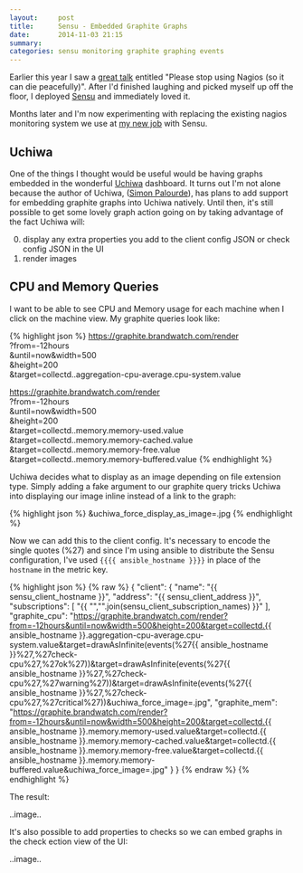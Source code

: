 ```yaml
---
layout:     post
title:      Sensu - Embedded Graphite Graphs
date:       2014-11-03 21:15
summary:
categories: sensu monitoring graphite graphing events
---
```


Earlier this year I saw a [great talk](http://www.youtube.com/watch?v=Q9BagdHGopg) entitled "Please stop using Nagios (so it can die peacefully)". After I'd finished laughing and picked myself up off the floor, I deployed [Sensu](http://sensuapp.com) and immediately loved it.

Months later and I'm now experimenting with replacing the existing nagios monitoring system we use at [my new job](http://brandwatch.com) with Sensu.

## Uchiwa

One of the things I thought would be useful would be having graphs embedded in the wonderful [Uchiwa](http://uchiwa.io) dashboard. It turns out I'm not alone because the author of Uchiwa, ([Simon Palourde](http://github.com/palourde)), has plans to add support for embedding graphite graphs into Uchiwa natively. Until then, it's still possible to get some lovely graph action going on by taking advantage of the fact Uchiwa will:

0. display any extra properties you add to the client config JSON or check config JSON in the UI
0. render images

## CPU and Memory Queries

I want to be able to see CPU and Memory usage for each machine when I click on the machine view. My graphite queries look like:

{% highlight json %}
https://graphite.brandwatch.com/render \
  ?from=-12hours \
  &until=now&width=500 \
  &height=200 \
  &target=collectd.<hostname>.aggregation-cpu-average.cpu-system.value

https://graphite.brandwatch.com/render \
  ?from=-12hours \
  &until=now&width=500 \
  &height=200 \
  &target=collectd.<hostname>.memory.memory-used.value \
  &target=collectd.<hostname>.memory.memory-cached.value \
  &target=collectd.<hostname>.memory.memory-free.value \
  &target=collectd.<hostname>.memory.memory-buffered.value
{% endhighlight %}

Uchiwa decides what to display as an image depending on file extension type. Simply adding a fake argument to our graphite query tricks Uchiwa into displaying our image inline instead of a link to the graph:

{% highlight json %}
&uchiwa_force_display_as_image=.jpg
{% endhighlight %}

Now we can add this to the client config. It's necessary to encode the single quotes (%27) and since I'm using ansible to distribute the Sensu configuration, I've used `{{{{ ansible_hostname }}}}` in place of the `hostname` in the metric key.

{% highlight json %}
{% raw %}
{
   "client": {
      "name": "{{ sensu_client_hostname }}",
      "address": "{{ sensu_client_address }}",
      "subscriptions": [ "{{ "\",\"".join(sensu_client_subscription_names) }}" ],
      "graphite_cpu": "https://graphite.brandwatch.com/render?from=-12hours&until=now&width=500&height=200&target=collectd.{{ ansible_hostname }}.aggregation-cpu-average.cpu-system.value&target=drawAsInfinite(events(%27{{ ansible_hostname }}%27,%27check-cpu%27,%27ok%27))&target=drawAsInfinite(events(%27{{ ansible_hostname }}%27,%27check-cpu%27,%27warning%27))&target=drawAsInfinite(events(%27{{ ansible_hostname }}%27,%27check-cpu%27,%27critical%27))&uchiwa_force_image=.jpg",
      "graphite_mem": "https://graphite.brandwatch.com/render?from=-12hours&until=now&width=500&height=200&target=collectd.{{ ansible_hostname }}.memory.memory-used.value&target=collectd.{{ ansible_hostname }}.memory.memory-cached.value&target=collectd.{{ ansible_hostname }}.memory.memory-free.value&target=collectd.{{ ansible_hostname }}.memory.memory-buffered.value&uchiwa_force_image=.jpg"
   }
}
{% endraw %}
{% endhighlight %}

The result:

..image..

It's also possible to add properties to checks so we can embed graphs in the check ection view of the UI:

..image..

